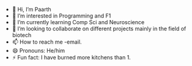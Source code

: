 - 👋 Hi, I’m Paarth
- 👀 I’m interested in Programming and F1
- 🌱 I’m currently learning Comp Sci and Neuroscience
- 💞️ I’m looking to collaborate on different projects mainly in the field of biotech
- 📫 How to reach me -email.
- 😄 Pronouns: He/him
- ⚡ Fun fact: I have burned more kitchens than 1.
<!---
paartht1/paartht1 is a ✨ special ✨ repository because its `README.md` (this file) appears on your GitHub profile.
You can click the Preview link to take a look at your changes.
--->
